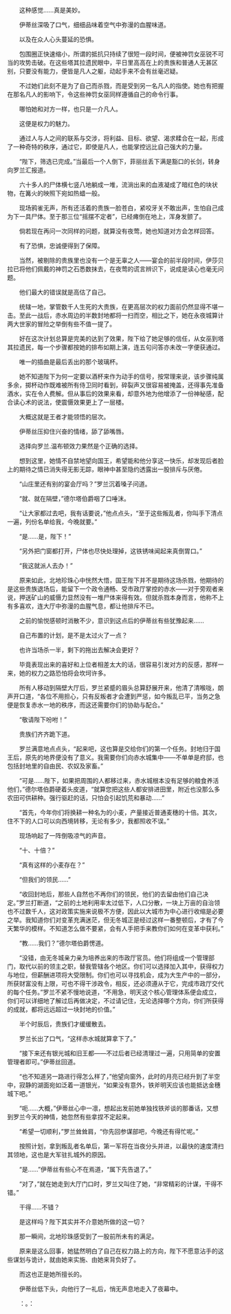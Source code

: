 　　这种感觉……真是美妙。

　　伊蒂丝深吸了口气，细细品味着空气中弥漫的血腥味道。

　　以及在众人心头蔓延的恐惧。

　　包围圈正快速缩小，所谓的抵抗只持续了很短一段时间，便被神罚女巫锐不可当的攻势击破。在这些塔其拉遗民眼中，平日里高高在上的贵族和普通人无甚区别，只要没有能力，便皆是凡人之躯，动起手来不会有丝毫迟疑。

　　不过她们此刻不是为了自己而杀戮，而是受到另一名凡人的指使。她也有把握在那名凡人的影响下，令这些神罚女巫同样遵循自己的命令行事。

　　哪怕她和对方一样，也只是一介凡人。

　　这便是权力的魅力。

　　通过人与人之间的联系与交涉，将利益、目标、欲望、渴求糅合在一起，形成了一种奇特的秩序，通过它，即使是凡人，也能掌控远比自己强大的力量。

　　“陛下，筛选已完成。”当最后一个人倒下，菲丽丝丢下满是豁口的长剑，转身向罗兰汇报道。

　　六十多人的尸体横七竖八地躺成一堆，流淌出来的血液凝成了暗红色的块状物，在篝火的映照下宛如热蜡一般。

　　现场鸦雀无声，所有还活着的贵族一脸苍白，紧咬牙关不敢出声，生怕自己成为下一具尸体。至于那三位“摇摆不定者”，已经瘫倒在地上，浑身发颤了。

　　倘若现在再问一次同样的问题，就算没有夜莺，她也知道对方会怎样回答。

　　有了恐惧，忠诚便得到了保障。

　　当然，被剔除的贵族里也没有一个是无辜之人——宴会的前半段时间，伊莎贝拉已将他们佩戴的神罚之石悉数抹去，在夜莺的谎言辨识下，说成是读心也毫无问题。

　　他们最大的错误就是高估了自己。

　　统辖一地，掌管数千人生死的大贵族，在更高层次的权力面前仍然显得不堪一击。至此一战后，赤水周边的半数封地都将一扫而空，相比之下，她在永夜城算计两大世家的冒险之举倒有些不值一提了。

　　好在这次计划总算是完美的达到了效果，陛下给了她足够的信任，从女巫到塔其拉遗民，每一个步骤都按她的排布如期上演，连五句问答亦未改一字便获通过。

　　唯一的插曲是最后丢出的那个玻璃杯。

　　她不知道陛下为何一定要以酒杯来作为动手的信号，按常理来说，该步骤纯属多余，掷杯动作既难被所有侍卫同时看到，碎裂声又很容易被掩盖，还得事先准备酒水，实在令人费解。但从事后的效果来看，却意外地为他增添了一份神秘感，配合读心术的说法，使震慑效果更上了一层楼。

　　大概这就是王者才能领悟的层次。

　　伊蒂丝压抑住兴奋的情绪，舔了舔嘴唇。

　　选择向罗兰.温布顿效力果然是个正确的选择。

　　想到这里，她情不自禁地望向国王，希望能和他分享这一快乐，却发现后者脸上的期待之情已消失得无影无踪，眼神中甚至隐约透露出一股排斥与厌倦。

　　“山庄里还有别的宴会厅吗？”罗兰沉着嗓子问道。

　　“就、就在隔壁，”德尔塔伯爵咽了口唾沫。

　　“让大家都过去吧，我有话要说，”他点点头，“至于这些叛乱者，你叫手下清点一遍，列份名单给我，今晚就要。”

　　“是……是，陛下！”

　　“另外把门窗都打开，尸体也尽快处理掉，这铁锈味闻起来真倒胃口。”

　　“我这就派人去办！”

　　原来如此，北地珍珠心中恍然大悟，国王陛下并不是期待这场杀戮，他期待的是这些贵族退场后，能留下一个政令通畅、受市政厅掌控的赤水——对于旁观者来说，押送矿山的威慑力显然没有一堆尸体来得有效。但就杀戮本身而言，他称不上有多喜欢，连大厅中弥漫的血腥气息，都让他排斥不已。

　　之前的愉悦感顿时消散不少，意识到这点后的伊蒂丝有些犹豫起来……

　　自己布置的计划，是不是太过火了一点？

　　也许当场杀一半，剩下的拖出去解决会更好？

　　毕竟表现出来的喜好和上位者相差太大的话，很容易引发对方的反感，那样一来，她的权力之路恐怕将会坎坷许多。

　　所有人移动到隔壁大厅后，罗兰紧蹙的眉头总算舒展开来，他清了清喉咙，朗声开口道，“各位不用担心，只有反叛者才会遭到严惩，如今叛乱已平，当务之急便是恢复赤水一地的秩序，而这还需要你们的协助与配合。”

　　“敬请陛下吩咐！”

　　贵族们齐齐跪下道。

　　罗兰满意地点点头，“起来吧，这也算是交给你们的第一个任务。封地归于国王后，原先的地界便没有了意义。我需要你们向赤水城集中——不单单是府邸，也包括封地里的自由民、农奴及家畜。”

　　“可是……陛下，如果把周围的人都移过来，赤水城根本没有足够的粮食养活他们，”德尔塔伯爵硬着头皮道，“就算您把这些人都安排进田里，附近也没那么多农田可供耕种。强行驱赶的话，只怕会引起饥荒和暴动……”

　　“首先，今年你们将换耕一种名为的小麦，产量接近普通麦穗的十倍。其次，住不下的人口可以向西境转移，无论有多少，我都照收不误。”

　　现场响起了一阵倒吸凉气的声音。

　　“十、十倍？”

　　“真有这样的小麦存在？”

　　“但我们的领民……”

　　“收回封地后，那些人自然也不再你们的领民，他们的去留由他们自己决定。”罗兰打断道，“之前的土地利用率太过低下，人口分散，一块上万亩的自治领也不过数千人，这对政策实施来说极不方便，因此以大城市为中心进行收缩是必要之举。我知道你们对变革充满迷茫，但无冬城正是经过这样一番整顿后，才有了今天繁华的模样。不知道怎么做不要紧，会有人手把手来教你们如何在变革中获利。”

　　“教……我们？”德尔塔伯爵愣道。

　　“没错，由无冬城亲力亲为培养出来的市政厅官员。他们将组成一个管理部门，取代以前的领主之职，替我管辖各个地区。你们可以选择加入其中，获得权力与地位，但薪酬进项将大受限制。你们也可以寻找机会，成为大生产中的一部分，所获财富没有上限，可也不得干涉政令，相反，还必须遵从于它，完成市政厅交代的每个任务。”罗兰不紧不慢地说道，“不用急，明天这个核心管理体系便会成立，你们可以详细地了解过后再做决定，不过请记住，无论选择哪个方向，你们所获得的成就，都将远远超过一块封地的价值。”

　　半个时辰后，贵族们才缓缓散去。

　　罗兰长出了口气，“这样赤水城就算拿下了。”

　　“接下来还有银光城和旧王都——不过后者已经清理过一遍，只用简单的安置管理者即可。”伊蒂丝回道。

　　“也不知道另一路进行得怎么样了，”他望向窗外，此时的月亮已经升到了半空中，寂静的湖面宛如泛着一道银光，“如果没有意外，铁斧明天应该也能抵达金穗城下吧。”

　　“呃……大概，”伊蒂丝心中一凛，想起出发前她单独找铁斧谈的那番话，又想到罗兰今天的神情，她忽然有些拿捏不定起来。

　　“希望一切顺利，”罗兰耸耸肩，“你先回参谋部吧，今晚还有得忙呢。”

　　按照计划，拿到叛乱者名单后，第一军将在当夜分头并进，以最快的速度清扫其领地，这也是大军驻扎城外的原因。

　　“是……”伊蒂丝有些心不在焉道，“属下先告退了。”

　　“对了，”就在她走到大厅门口时，罗兰又叫住了她，“非常精彩的计谋，干得不错。”

　　干得……不错？

　　是这样吗？陛下其实并不介意她所做的这一切？

　　那一瞬间，北地珍珠感受到了一股前所未有的满足。

　　原来是这么回事，她猛然明白了自己在权力路上的方向，陛下不愿意沾手的这些谋划与诡计，就由她来实施、由她来背负好了。

　　而这也正是她所擅长的。

　　伊蒂丝低下头，向他行了一礼后，悄无声息地走入了夜幕中。

　　：。：
